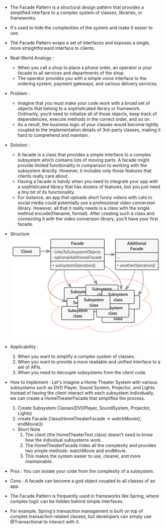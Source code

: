 - The Facade Pattern is a structural design pattern that provides a simplified interface 
  to a complex system of classes, libraries, or frameworks. 
- It's used to hide the complexities of the system and make it easier to use. 
- The Facade Pattern wraps a set of interfaces and exposes a single, more straightforward interface to clients.

- Real-World Analogy :
  - When you call a shop to place a phone order, 
    an operator is your facade to all services and departments of the shop. 
  - The operator provides you with a simple voice interface to the ordering system, 
    payment gateways, and various delivery services.

- Problem : 
  - Imagine that you must make your code work with a broad set of objects that belong to a sophisticated library or framework. 
    Ordinarily, you’d need to initialize all of those objects, keep track of dependencies, execute methods in the correct order, and so on.
  - As a result, the business logic of your classes would become tightly coupled to the implementation details of 3rd-party classes, 
     making it hard to comprehend and maintain.

- Solution :
   - A facade is a class that provides a simple interface to a complex subsystem which contains lots of moving parts. 
     A facade might provide limited functionality in comparison to working with the subsystem directly. 
     However, it includes only those features that clients really care about.
   - Having a facade is handy when you need to integrate your app with a sophisticated library that has dozens of features,
     but you just need a tiny bit of its functionality. 
   - For instance, an app that uploads short funny videos with cats to social media could potentially use a professional video conversion library. 
     However, all that it really needs is a class with the single method encode(filename, format). 
     After creating such a class and connecting it with the video conversion library, 
     you’ll have your first facade.

- Structure 
  ![img.png](img.png)

- Applicability : 
  1. When you want to simplify a complex system of classes.
  2. When you want to provide a more readable and unified interface to a set of APIs.
  3. When you need to decouple subsystems from the client code.

- How to Implement :
  Let's imagine a Home Theater System with various subsystems such as DVD Player, Sound System, Projector, and Lights. 
  Instead of having the client interact with each subsystem individually, 
  we can create a HomeTheaterFacade that simplifies the process.
    1. Create Subsystem Classes(DVDPlayer, SoundSystem, Projector, Lights)
    2. create Facade Class(HomeTheaterFacade -> watchMovie(), endMovie())
  - Short Note
    1. The client (the HomeTheaterTest class) doesn't need to know how the individual subsystems work.
    2. The HomeTheaterFacade hides all the complexity and provides two simple methods: watchMovie and endMovie.
    3. This makes the system easier to use, cleaner, and more maintainable.

- Pros : You can isolate your code from the complexity of a subsystem.
- Cons : A facade can become a god object coupled to all classes of an app.

- The Facade Pattern is frequently used in frameworks like Spring, 
where complex logic can be hidden behind simple interfaces. 
- For example, Spring's transaction management is built on top of complex transaction-related classes, 
but developers can simply use @Transactional to interact with it.
